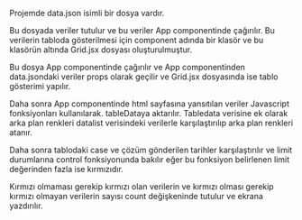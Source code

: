 Projemde data.json isimli bir dosya vardır.

Bu dosyada veriler tutulur ve bu veriler App componentinde çağırılır.
Bu verilerin tabloda gösterilmesi için component adında bir klasör ve bu klasörün altında Grid.jsx dosyası oluşturulmuştur.

Bu dosya App componentinde çağırılır ve App componentinden data.jsondaki veriler props olarak geçilir ve Grid.jsx dosyasında ise tablo gösterimi yapılır.

Daha sonra App componentinde html sayfasına yansıtılan veriler Javascript fonksiyonları kullanılarak. tableDataya aktarılır. Tabledata verisine ek olarak arka plan renkleri datalist verisindeki verilerle karşılaştırılıp arka plan renkleri atanır.

Daha sonra tablodaki case ve çözüm gönderilen tarihler karşılaştırılır ve limit durumlarına control fonksiyonunda bakılır eğer bu fonksiyon belirlenen limit değerinden fazla ise kırmızıdır.

Kırmızı olmaması gerekip kırmızı olan verilerin ve kırmızı olması gerekip kırmızı olmayan verilerin sayısı count değişkeninde tutulur ve ekrana yazdırılır.
